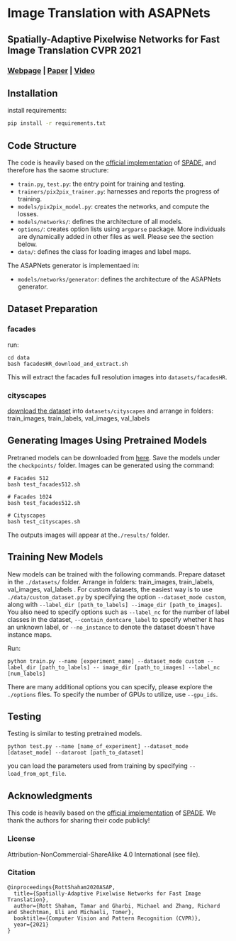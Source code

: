 # Image Translation with ASAPNets

## Spatially-Adaptive Pixelwise Networks for Fast Image Translation CVPR 2021
### [Webpage](https://tamarott.github.io/ASAPNet_web/) | [Paper](https://arxiv.org/pdf/2012.02992.pdf) | [Video](https://www.youtube.com/watch?v=6-OfZ32CoBE&t=11s)

## Installation
install requirements:
```bash
pip install -r requirements.txt
```

## Code Structure
The code is heavily based on the [official implementation](https://github.com/NVlabs/SPADE) of [SPADE](https://arxiv.org/pdf/1903.07291.pdf), and therefore has the saome structure: 
- `train.py`, `test.py`: the entry point for training and testing.
- `trainers/pix2pix_trainer.py`: harnesses and reports the progress of training.
- `models/pix2pix_model.py`: creates the networks, and compute the losses.
- `models/networks/`: defines the architecture of all models.
- `options/`: creates option lists using `argparse` package. More individuals are dynamically added in other files as well. Please see the section below.
- `data/`: defines the class for loading images and label maps.

The ASAPNets generator is implementaed in:
- `models/networks/generator`: defines the architecture of the ASAPNets generator.

## Dataset Preparation

### facades
run: 
```
cd data 
bash facadesHR_download_and_extract.sh
```
This will extract the facades full resolution images into `datasets/facadesHR`.

### cityscapes
[download the dataset](https://www.cityscapes-dataset.com/) into `datasets/cityscapes` and arrange in folders: train_images, train_labels, val_images, val_labels

## Generating Images Using Pretrained Models

Pretraned models can be downloaded from [here](https://drive.google.com/drive/folders/1mNWsh6QwA-5i8KeihrI6opDj-a2AcOq9?usp=sharing). 
Save the models under the `checkpoints/` folder.
Images can be generated using the command:

```
# Facades 512
bash test_facades512.sh

# Facades 1024
bash test_facades512.sh

# Cityscapes
bash test_cityscapes.sh
```

The outputs images will appear at the`./results/` folder.

## Training New Models

New models can be trained with the following commands.
Prepare dataset in the `./datasets/` folder. Arrange in folders: train_images, train_labels, val_images, val_labels . 
For custom datasets, the easiest way is to use `./data/custom_dataset.py` by specifying the option `--dataset_mode custom`, along with `--label_dir [path_to_labels] --image_dir [path_to_images]`. 
You also need to specify options such as `--label_nc` for the number of label classes in the dataset, `--contain_dontcare_label` to specify whether it has an unknown label, or `--no_instance` to denote the dataset doesn't have instance maps.

Run:
```
python train.py --name [experiment_name] --dataset_mode custom --label_dir [path_to_labels] -- image_dir [path_to_images] --label_nc [num_labels]

```
There are many additional options you can specify, please explore the `./options` files.
To specify the number of GPUs to utilize, use `--gpu_ids`.

## Testing

Testing is similar to testing pretrained models.

```
python test.py --name [name_of_experiment] --dataset_mode [dataset_mode] --dataroot [path_to_dataset]
```
you can load the parameters used from training by specifying `--load_from_opt_file`.

## Acknowledgments
This code is heavily based on the [official implementation](https://github.com/NVlabs/SPADE) of [SPADE](https://arxiv.org/pdf/1903.07291.pdf). 
We thank the authors for sharing their code publicly!

### License 
Attribution-NonCommercial-ShareAlike 4.0 International (see file).


### Citation
```
@inproceedings{RottShaham2020ASAP,
  title={Spatially-Adaptive Pixelwise Networks for Fast Image Translation},
  author={Rott Shaham, Tamar and Gharbi, Michael and Zhang, Richard and Shechtman, Eli and Michaeli, Tomer},
  booktitle={Computer Vision and Pattern Recognition (CVPR)},
  year={2021}
}
```